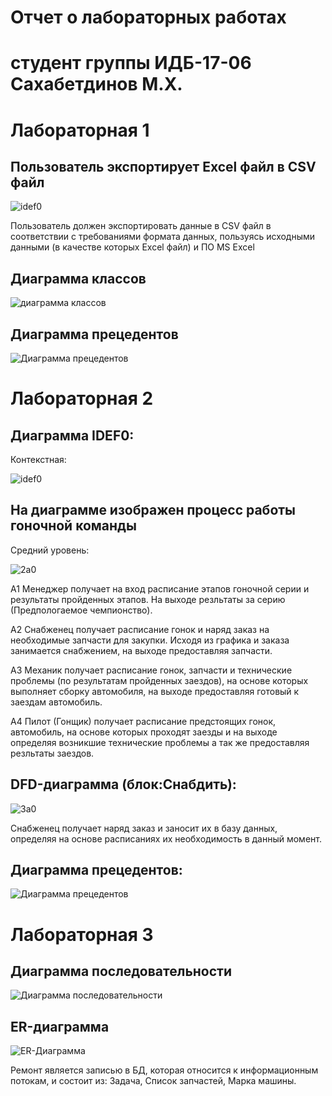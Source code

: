 # Отчет о лабораторных работах 

# студент группы ИДБ-17-06 Сахабетдинов М.Х.

# Лабораторная 1

## Пользователь экспортирует Excel файл в CSV файл

![idef0](https://github.com/MartyStev/SakhabetdionovMarat.github.io/blob/master/lab1/01_A0.png?raw=true)

Пользователь должен экспортировать данные в CSV файл в соответствии с требованиями формата данных, пользуясь исходными данными (в качестве которых Excel файл) и ПО MS Excel

## Диаграмма классов

![диаграмма классов](https://github.com/MartyStev/SakhabetdionovMarat.github.io/blob/master/lab1/uml-class.png?raw=true)

## Диаграмма прецедентов

![Диаграмма прецедентов](https://github.com/MartyStev/SakhabetdionovMarat.github.io/blob/master/lab1/uml-prec.png?raw=true)

# Лабораторная 2

## Диаграмма IDEF0:
Контекстная:

![idef0](https://github.com/MartyStev/SakhabetdinovMarat.github.io/blob/master/lab2/01_A0а.png)

## На диаграмме изображен процесс работы гоночной команды
Средний уровень:

![2а0](https://github.com/MartyStev/SakhabetdinovMarat.github.io/blob/master/lab2/02_A0а.png)

A1 Менеджер получает на вход расписание этапов гоночной серии и результаты пройденных этапов. На выходе резльтаты за серию (Предпологаемое чемпионство).

А2 Снабженец получает расписание гонок и наряд заказ на необходимые запчасти для закупки. Исходя из графика и заказа занимается снабжением, на выходе предоставляя запчасти.

А3 Механик получает расписание гонок, запчасти и технические проблемы (по результатам пройденных заездов), на основе которых выполняет сборку автомобиля, на выходе предоставляя готовый к заездам автомобиль.

А4 Пилот (Гонщик) получает расписание предстоящих гонок, автомобиль, на основе которых проходят заезды и на выходе определяя возникшие технические проблемы а так же предоставляя резльтаты заездов.


## DFD-диаграмма (блок:Снабдить):

![3а0](https://github.com/MartyStev/SakhabetdinovMarat.github.io/blob/master/lab2/03_A2а.png)

Снабженец получает наряд заказ и заносит их в базу данных, определяя на основе расписаниях их необходимость в данный момент.

## Диаграмма прецедентов:

![Диаграмма прецедентов](https://github.com/MartyStev/SakhabetdinovMarat.github.io/blob/master/lab2/ump-proc.png?raw=true)



# Лабораторная 3
## Диаграмма последовательности


![Диаграмма последовательности](http://www.plantuml.com/plantuml/png/ZLBTYjD06BtUUOfXx_S55YBh-X1UJv91GoSpPJ9HH8HjGRomKD0BRnJj6yHYiBOcVOLltiWpJKhJK65lfdJEptVcVBahdB2kp1Kh9fcU2YjoBX9dB7_Bhkv5CdbXJQdJPqRXwldBp4bszTHQyxgxkLUWW6XiAktmwXqJfJEwp6Df6UiSh-ahrVuzLTJGXhRNN1IyB82dmebO51ACBq1_KUK_qEQ0f_7KcbZ9d4djClUcf-n1gFpCptkQr2mnsbcZGFX1DVsbbXe_Fu10W2eb4vSPNO1HqHhIzi3wYImxl-YPYh4GYTyyEOs-vVJTFr3hPq7Wv_w1q-zZJYRW-aeuEOZAegYNq9fg_6wf6aXu536cZ9aopa-gC59gp5hHdZQOrT8MehF7rlGdQ8uZmSTVdFncbFSRP3kue4Qg_-EIog6Fr6cN-vF_Y00jv0sOJJ1uVFRJ-ge-6P3401gl3J207bV0FuTgGsEOsGQEN_1BYpeh0DBEI8qtjkfCS2xxHrmmMuvw27OeOlGsE8TlufQRoHb_l79KSmTrcQj_)


## ER-диаграмма

![ER-Диаграмма](http://www.plantuml.com/plantuml/png/JL4zJiCm69thKrWPaNe3XjAoS09cavWagcD7jYi6G6eZVf2Oa91WO80RU02HLhIzmkSRyHadA8kbx_qylITFZ6NQBYf1pBoKDTEiegbWnj1BCfgoT9vhjP3PJ0cbwMbHMav6HrghYuXC1KfGg7J6zH2w9YJ6p9IqMeaJUQueCpI1LzZw6zZv9Vo0ytVGmWwsY3t2ci8UYGQ1JTBxQwwDaj7w3bzeGhblaewMhEAHV047dvXu3wudMTvn7nZS-bK8fl2DmdsG-PLlC77To-j2oSxmXkmIDk3eNyi7Q4F3_rB7pB8eV08N0YayWuip_2tAXgiFhyRZw23XZNUSHRfr1uY49SERvSCpbYEaA3DEArwT8HEFjDIfu3rX2vKPCk4omp_z1G00)

Ремонт является записью в БД, которая относится к информационным потокам, и состоит из: Задача, Список запчастей, Марка машины.
